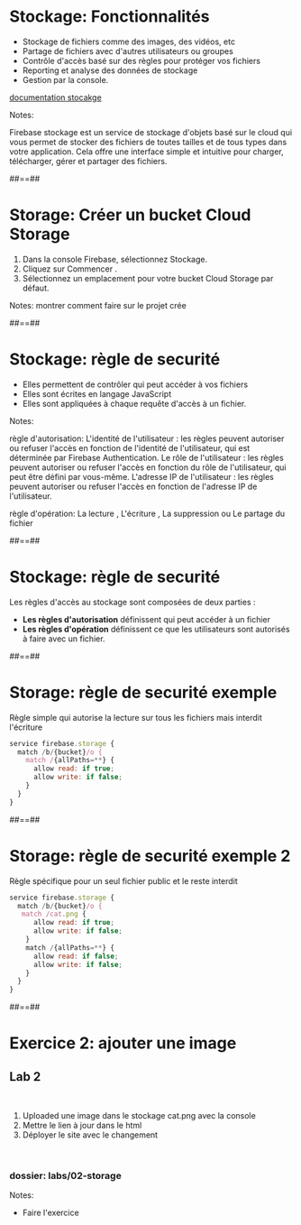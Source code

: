 # Stockage: Fonctionnalités

* Stockage de fichiers comme des images, des vidéos, etc
* Partage de fichiers avec d'autres utilisateurs ou groupes
* Contrôle d'accès basé sur des règles pour protéger vos fichiers
* Reporting et analyse des données de stockage
* Gestion par la console.
<!-- .element: class="list-fragment" -->

[documentation stocakge](https://firebase.google.com/docs/storage?hl=en)
<!-- .element: class="credits" -->

Notes:

Firebase stockage est un service de stockage d'objets basé sur le cloud qui vous permet de stocker des fichiers de toutes tailles et de tous types dans votre application.
Cela offre une interface simple et intuitive pour charger, télécharger, gérer et partager des fichiers.

##==##

# Storage: Créer un bucket Cloud Storage

1. Dans la console Firebase, sélectionnez Stockage.
2. Cliquez sur Commencer .
3. Sélectionnez un emplacement pour votre bucket Cloud Storage par défaut.

Notes:
montrer comment faire sur le projet crée

##==##

# Stockage: règle de securité

* Elles permettent de contrôler qui peut accéder à vos fichiers
* Elles sont écrites en langage JavaScript 
* Elles sont appliquées à chaque requête d'accès à un fichier.
<!-- .element: class="list-fragment" -->

Notes:

règle d'autorisation:
L'identité de l'utilisateur : les règles peuvent autoriser ou refuser l'accès en fonction de l'identité de l'utilisateur, qui est déterminée par Firebase Authentication.
Le rôle de l'utilisateur : les règles peuvent autoriser ou refuser l'accès en fonction du rôle de l'utilisateur, qui peut être défini par vous-même.
L'adresse IP de l'utilisateur : les règles peuvent autoriser ou refuser l'accès en fonction de l'adresse IP de l'utilisateur.

règle d'opération: La lecture , L'écriture , La suppression ou Le partage du fichier

##==##

# Stockage: règle de securité

Les règles d'accès au stockage sont composées de deux parties :

* **Les règles d'autorisation** définissent qui peut accéder à un fichier
* **Les règles d'opération** définissent ce que les utilisateurs sont autorisés à faire avec un fichier.
<!-- .element: class="list-fragment" -->

##==##

<!-- .slide: class="with-code consolas" -->

# Storage: règle de securité exemple

Règle simple qui autorise la lecture sur tous les fichiers mais interdit l'écriture

```js
service firebase.storage {
  match /b/{bucket}/o {
    match /{allPaths=**} {
      allow read: if true;
      allow write: if false;
    }
  }
}
```
<!-- .element: class="big-code" -->

##==##

<!-- .slide: class="with-code consolas" -->

# Storage: règle de securité exemple 2

Règle spécifique pour un seul fichier public et le reste interdit

```js
service firebase.storage {
  match /b/{bucket}/o {
   match /cat.png {
      allow read: if true;
      allow write: if false;
    }
    match /{allPaths=**} {
      allow read: if false;
      allow write: if false;
    }
  }
}
```

##==##

<!-- .slide: class="exercice" -->

# Exercice 2: ajouter une image

## Lab 2

<br>

1. Uploaded une image dans le stockage cat.png avec la console
2. Mettre le lien à jour dans le html
3. Déployer le site avec le changement

<br>

### dossier: labs/02-storage

Notes:

- Faire l'exercice
